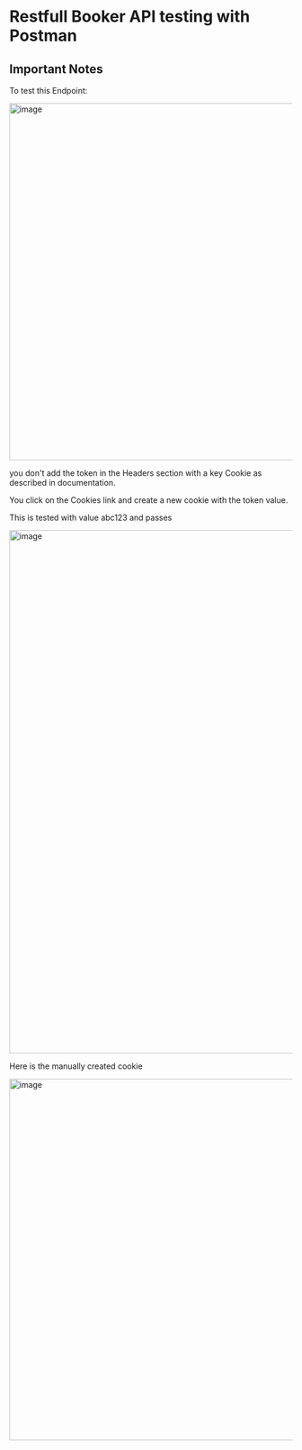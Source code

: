 # Restfull Booker API testing with Postman


## Important Notes

To test this Endpoint: 

<img width="634" alt="image" src="https://github.com/user-attachments/assets/a378e18e-25e3-4ad6-b0f8-0ba00e225b3e">

you don't add the token in the Headers section with a key Cookie as described in documentation.

You click on the Cookies link and create a new cookie with the token value.

This is tested with value abc123 and passes

<img width="929" alt="image" src="https://github.com/user-attachments/assets/36f9c200-7fef-4219-b066-76c045e385b2">


Here is the manually created cookie

<img width="642" alt="image" src="https://github.com/user-attachments/assets/e2125392-e4bb-4e9c-8d90-0434e1c312ad">

